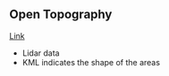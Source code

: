 ## Open Topography
[Link](https://opentopography.org/)
- Lidar data
- KML indicates the shape of the areas

